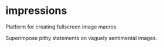 impressions
===========

Platform for creating fullscreen image macros


Superimpose pithy statements on vaguely sentimental images.
